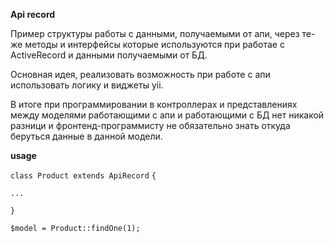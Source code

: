 **Api record**

Пример структуры работы с данными, получаемыми от апи, через те-же методы и 
интерфейсы которые используются при работае с ActiveRecord и данными 
получаемыми от БД.

Основная идея, реализовать возможность при работе с апи использовать логику и виджеты yii. 

В итоге при программировании в контроллерах и представлениях между моделями работающими с апи и работающими с БД нет 
никакой разници и фронтенд-программисту не обязательно знать откуда беруться данные в данной модели.   
  

**usage**

`class Product extends ApiRecord` `{` 

`...`

`}`

`$model = Product::findOne(1);`
